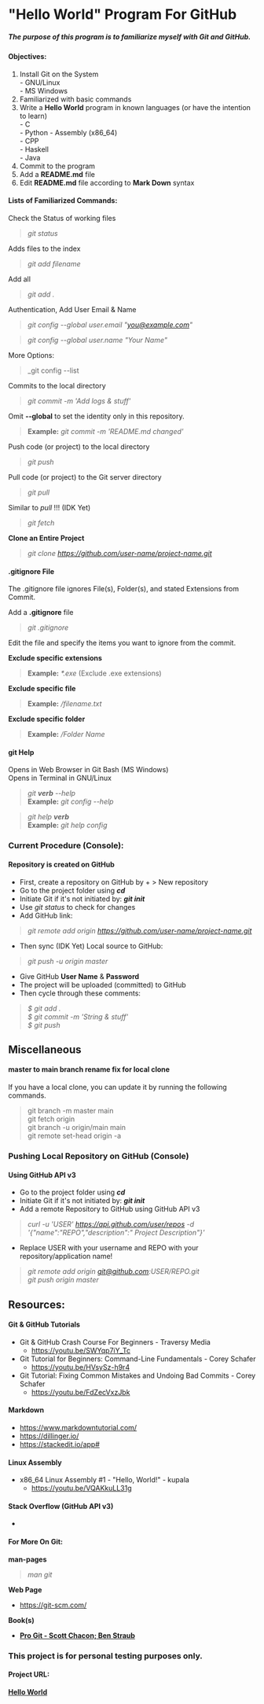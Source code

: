 # "Hello World" Program For GitHub

##### The purpose of this program is to familiarize myself with Git and GitHub.

#### Objectives:  
01. Install Git on the System  
          - GNU/Linux  
          - MS Windows
02. Familiarized with basic commands
03. Write a **Hello World** program in known languages (or have the intention to learn)    
          - C  
          - Python
          - Assembly (x86_64)  
          - CPP  
          - Haskell  
          - Java  
04. Commit to the program
05. Add a **README.md** file
06. Edit **README.md** file according to **Mark Down** syntax

#### Lists of Familiarized Commands:

Check the Status of working files
>_git status_  

Adds files to the index
>_git add filename_  

Add all
>_git add ._

Authentication, Add User Email & Name
>_git config --global user.email "you@example.com"_

>_git config --global user.name "Your Name"_

More Options:
>_git config --list

Commits to the local directory
> _git commit -m 'Add logs & stuff'_

Omit **--global** to set the identity only in this repository.
>**Example:** _git commit -m 'README.md changed'_  

Push code (or project) to the local directory
>_git push_  

Pull code (or project) to the Git server directory
>_git pull_  

Similar to _pull_ !!! (IDK Yet)
>_git fetch_  

**Clone an Entire Project**
>_git clone https://github.com/user-name/project-name.git_  

#### .gitignore File
The .gitignore file ignores File(s), Folder(s), and stated Extensions from Commit.  

Add a **.gitignore** file
>_git .gitignore_

Edit the file and specify the items you want to ignore from the commit.  

**Exclude specific extensions**  
>**Example:** _*.exe_  (Exclude .exe extensions)  

**Exclude specific file**  
>**Example:** _/filename.txt_  

**Exclude specific folder**  
>**Example:** _/Folder Name_  

#### git Help  
Opens in Web Browser in Git Bash (MS Windows)  
Opens in Terminal in GNU/Linux  
>_git **verb** --help_  
**Example:** _git config --help_  

>_git help **verb**_  
**Example:** _git help config_  

### Current Procedure (Console):  

#### Repository is created on GitHub  
- First, create a repository on GitHub by + > New repository
- Go to the project folder using **_cd_**  
- Initiate Git if it's not initiated by: **_git init_**
- Use _git status_ to check for changes   
- Add GitHub link:  
>_git remote add origin https://github.com/user-name/project-name.git_  
- Then sync (IDK Yet) Local source to GitHub:  
>_git push -u origin master_  
- Give GitHub **User Name** & **Password**  
- The project will be uploaded (committed) to GitHub  
- Then cycle through these comments:  
>_$ git add ._  
>_$ git commit -m 'String & stuff'_  
>_$ git push_  


## Miscellaneous
#### **master** to **main** branch rename fix for local clone
If you have a local clone, you can update it by running the following commands.

> git branch -m master main  
> git fetch origin  
> git branch -u origin/main main  
> git remote set-head origin -a

### Pushing Local Repository on GitHub (Console)  
#### Using GitHub API v3

- Go to the project folder using **_cd_**  
- Initiate Git if it's not initiated by: **_git init_**  
- Add a remote Repository to GitHub using GitHub API v3
>_curl -u 'USER' https://api.github.com/user/repos -d '{"name":"REPO","description":" Project Description"}'_  
- Replace USER with your username and REPO with your repository/application name!
>_git remote add origin git@github.com:USER/REPO.git_  
>_git push origin master_


## Resources:
#### Git & GitHub Tutorials  
- Git & GitHub Crash Course For Beginners - Traversy Media  
  - https://youtu.be/SWYqp7iY_Tc  
- Git Tutorial for Beginners: Command-Line Fundamentals - Corey Schafer  
  - https://youtu.be/HVsySz-h9r4  
- Git Tutorial: Fixing Common Mistakes and Undoing Bad Commits - Corey Schafer  
  - https://youtu.be/FdZecVxzJbk  
#### Markdown  
- https://www.markdowntutorial.com/  
- https://dillinger.io/    
- https://stackedit.io/app#  
#### Linux Assembly  
- x86_64 Linux Assembly #1 - "Hello, World!" - kupala
  - https://youtu.be/VQAKkuLL31g  

#### Stack Overflow (GitHub API v3)
-

#### For More On Git:
**man-pages**  
>_man git_  

**Web Page**  
- https://git-scm.com/

**Book(s)**
- [**Pro Git - Scott Chacon; Ben Straub**](https://git-scm.com/book/en/v2)  

### This project is for personal testing purposes only.

#### Project URL:
[**Hello World**](https://github.com/mh1011/hello-world)
